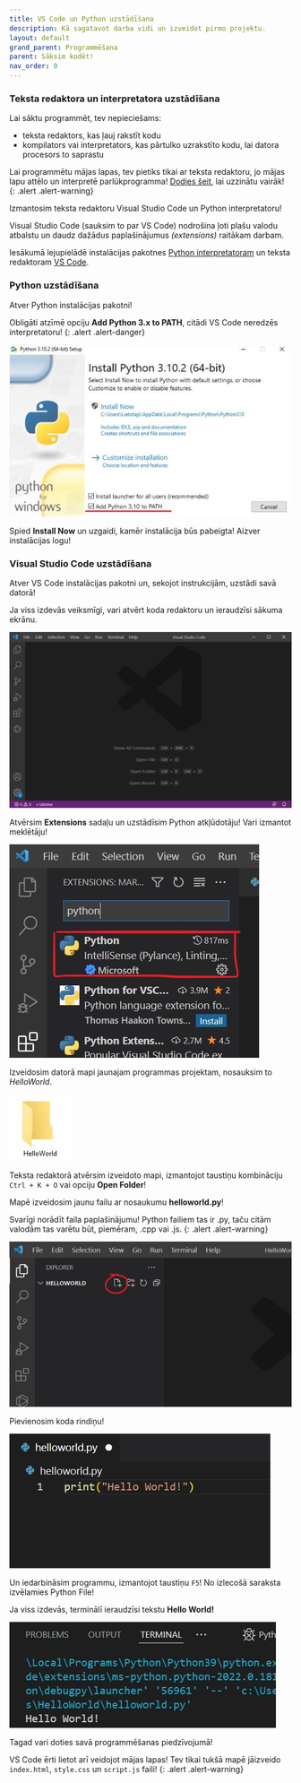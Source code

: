 ```yaml
---
title: VS Code un Python uzstādīšana
description: Kā sagatavot darba vidi un izveidot pirmo projektu.
layout: default
grand_parent: Programmēšana
parent: Sāksim kodēt!
nav_order: 0
---
```


### Teksta redaktora un interpretatora uzstādīšana

Lai sāktu programmēt, tev nepieciešams: 
* teksta redaktors, kas ļauj rakstīt kodu
* kompilators vai interpretators, kas pārtulko uzrakstīto kodu, lai datora procesors to saprastu

Lai programmētu mājas lapas, tev pietiks tikai ar teksta redaktoru, jo mājas lapu attēlo un interpretē parlūkprogramma! [Dodies šeit](./web.md), lai uzzinātu vairāk!
{: .alert .alert-warning}

Izmantosim teksta redaktoru Visual Studio Code un Python interpretatoru!

Visual Studio Code (sauksim to par VS Code) nodrošina ļoti plašu valodu atbalstu un daudz dažādus paplašinājumus *(extensions)* raitākam darbam.

Iesākumā lejupielādē instalācijas pakotnes [Python interpretatoram](https://www.python.org/downloads/) un teksta redaktoram [VS Code](https://code.visualstudio.com).

### Python uzstādīšana

Atver Python instalācijas pakotni!

Obligāti atzīmē opciju **Add Python 3.x to PATH**, citādi VS Code neredzēs interpretatoru!
{: .alert .alert-danger}

![python-installer](/media/python-installer.jpg)

Spied **Install Now** un uzgaidi, kamēr instalācija būs pabeigta! Aizver instalācijas logu!

### Visual Studio Code uzstādīšana

Atver VS Code instalācijas pakotni un, sekojot instrukcijām, uzstādi savā datorā!

Ja viss izdevās veiksmīgi, vari atvērt koda redaktoru un ieraudzīsi sākuma ekrānu.

![vscode-window](/media/vscodewindow.jpg)

Atvērsim **Extensions** sadaļu un uzstādīsim Python atkļūdotāju! Vari izmantot meklētāju!

![extension](/media/extension.jpg)

Izveidosim datorā mapi jaunajam programmas projektam, nosauksim to *HelloWorld*.

![helloworld](/media/helloworld.jpg)

Teksta redaktorā atvērsim izveidoto mapi, izmantojot taustiņu kombināciju `Ctrl + K + O` vai opciju **Open Folder**!

Mapē izveidosim jaunu failu ar nosaukumu **helloworld.py**!

Svarīgi norādīt faila paplašinājumu! Python failiem tas ir .py, taču citām valodām tas varētu būt, piemēram, .cpp vai .js.
{: .alert .alert-warning}

![create-file](/media/create-file.jpg)

Pievienosim koda rindiņu!

![first-line](/media/firstline.jpg)

Un iedarbināsim programmu, izmantojot taustiņu `F5`! No izlecošā saraksta izvēlamies Python File!

Ja viss izdevās, terminālī ieraudzīsi tekstu **Hello World!**

![terminal](/media/terminal.jpg)

Tagad vari doties savā programmēšanas piedzīvojumā!

VS Code ērti lietot arī veidojot mājas lapas! Tev tikai tukšā mapē jāizveido `index.html`, `style.css` un `script.js` faili!
{: .alert .alert-warning}